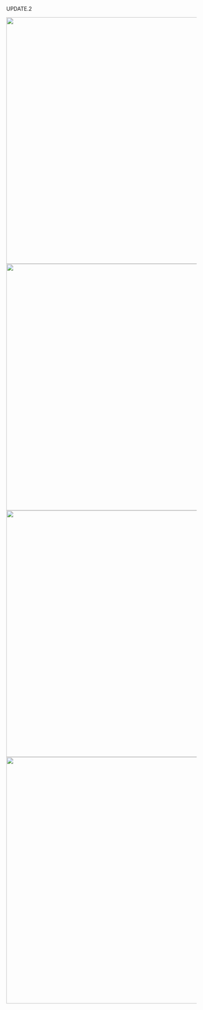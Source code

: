 UPDATE.2

<img src='experiments/update.4/Screenshot from 2024-01-07 23-30-14.png' width='650'>
<img src='experiments/update.4/Screenshot from 2024-01-07 23-30-23.png' width='650'>
<img src='experiments/update.4/Screenshot from 2024-01-07 23-31-16.png' width='650'>
<img src='experiments/update.4/Screenshot from 2024-01-07 23-31-24.png' width='650'>

